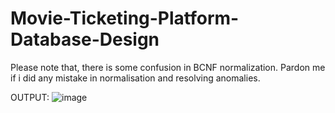 # Movie-Ticketing-Platform-Database-Design

Please note that, there is some confusion in BCNF normalization. Pardon me if i did any mistake in normalisation and resolving anomalies.

OUTPUT: 
![image](https://github.com/user-attachments/assets/5c7ecfed-582f-4da6-8f05-20dd1f41a5e7)

